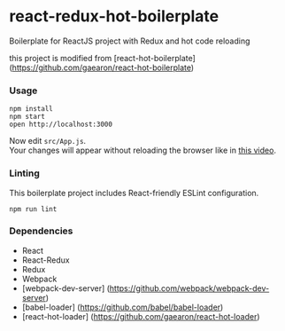 # react-redux-hot-boilerplate
Boilerplate for ReactJS project with Redux and hot code reloading

this project is modified from [react-hot-boilerplate] (https://github.com/gaearon/react-hot-boilerplate)

### Usage

```
npm install
npm start
open http://localhost:3000
```

Now edit `src/App.js`.  
Your changes will appear without reloading the browser like in [this video](http://vimeo.com/100010922).

### Linting

This boilerplate project includes React-friendly ESLint configuration.

```
npm run lint
```

### Dependencies
  * React
  * React-Redux
  * Redux
  * Webpack
  * [webpack-dev-server] (https://github.com/webpack/webpack-dev-server)
  * [babel-loader] (https://github.com/babel/babel-loader)
  * [react-hot-loader] (https://github.com/gaearon/react-hot-loader)

